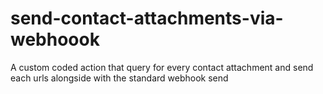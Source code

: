 # send-contact-attachments-via-webhoook
A custom coded action that query for every contact attachment and send each urls alongside with the standard webhook send
